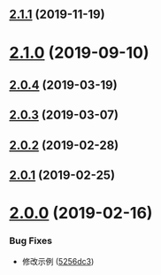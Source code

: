 <a name="2.1.1"></a>
## [2.1.1](https://github.com/tinper-bee/bee-calendar/compare/v2.1.0...v2.1.1) (2019-11-19)



<a name="2.1.0"></a>
# [2.1.0](https://github.com/tinper-bee/bee-calendar/compare/v2.0.4...v2.1.0) (2019-09-10)



<a name="2.0.4"></a>
## [2.0.4](https://github.com/tinper-bee/bee-calendar/compare/v2.0.3...v2.0.4) (2019-03-19)



<a name="2.0.3"></a>
## [2.0.3](https://github.com/tinper-bee/bee-calendar/compare/v2.0.2...v2.0.3) (2019-03-07)



<a name="2.0.2"></a>
## [2.0.2](https://github.com/tinper-bee/bee-calendar/compare/v2.0.1...v2.0.2) (2019-02-28)



<a name="2.0.1"></a>
## [2.0.1](https://github.com/tinper-bee/bee-calendar/compare/v2.0.0...v2.0.1) (2019-02-25)



<a name="2.0.0"></a>
# [2.0.0](https://github.com/tinper-bee/bee-calendar/compare/5256dc3...v2.0.0) (2019-02-16)


### Bug Fixes

* 修改示例 ([5256dc3](https://github.com/tinper-bee/bee-calendar/commit/5256dc3))



